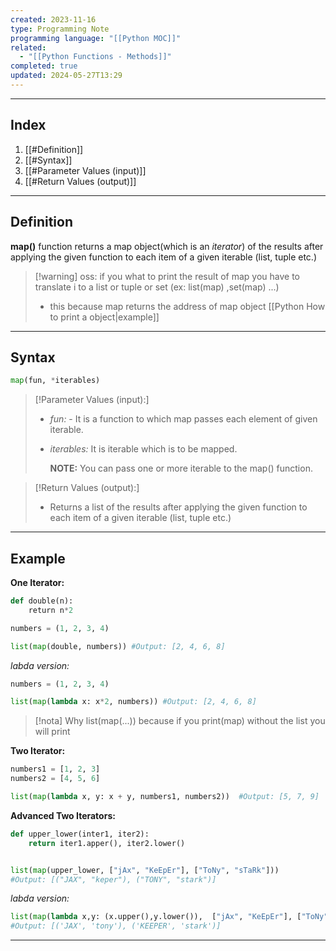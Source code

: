 ```yaml
---
created: 2023-11-16
type: Programming Note
programming language: "[[Python MOC]]"
related:
  - "[[Python Functions - Methods]]"
completed: true
updated: 2024-05-27T13:29
---
```

---
## Index
1. [[#Definition]]
2. [[#Syntax]]
3. [[#Parameter Values (input)]]
4. [[#Return Values (output)]]

---
## Definition
**map()** function returns a map object(which is an *iterator*) of the results after applying the given function to each item of a given iterable (list, tuple etc.)

>[!warning] oss: 
>if you what to print the result of map  you have to translate i to a list or tuple or set (ex: list(map) ,set(map) ...) 
>- this because map returns the address of map object [[Python How to print a object|example]]

---
## Syntax
```python
map(fun, *iterables)
```

> [!Parameter Values (input):]
>- *fun:* - It is a function to which map passes each element of given iterable.
>- *iterables:* It is iterable which is to be mapped.
> 
>	**NOTE:** You can pass one or more iterable to the map() function.



> [!Return Values (output):] 
> - Returns a list of the results after applying the given function to each item of a given iterable (list, tuple etc.)

---
## Example

**One Iterator:**
``` python
def double(n):
    return n*2

numbers = (1, 2, 3, 4)

list(map(double, numbers)) #Output: [2, 4, 6, 8]
```

*labda version:*
```python
numbers = (1, 2, 3, 4)

list(map(lambda x: x*2, numbers)) #Output: [2, 4, 6, 8]
```

> [!nota] Why list(map(...))
> because if you print(map) without the list you will print 


**Two Iterator:**
``` python
numbers1 = [1, 2, 3]
numbers2 = [4, 5, 6]

list(map(lambda x, y: x + y, numbers1, numbers2))  #Output: [5, 7, 9]
```

**Advanced Two Iterators:**
``` python
def upper_lower(inter1, iter2):
	return iter1.apper(), iter2.lower()


list(map(upper_lower, ["jAx", "KeEpEr"], ["ToNy", "sTaRk"]))
#Output: [("JAX", "keper"), ("TONY", "stark")]
```

*labda version:*
```python
list(map(lambda x,y: (x.upper(),y.lower()),  ["jAx", "KeEpEr"], ["ToNy", "sTaRk"]))
#Output: [('JAX', 'tony'), ('KEEPER', 'stark')]
```

---